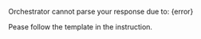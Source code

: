 Orchestrator cannot parse your response due to: {error}

Pease follow the template in the instruction.

